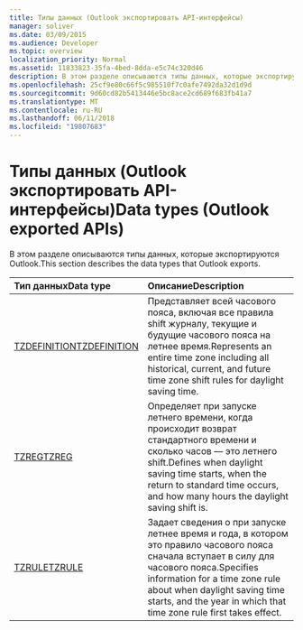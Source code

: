 ```yaml
---
title: Типы данных (Outlook экспортировать API-интерфейсы)
manager: soliver
ms.date: 03/09/2015
ms.audience: Developer
ms.topic: overview
localization_priority: Normal
ms.assetid: 11833823-35fa-4bed-8dda-e5c74c320d46
description: В этом разделе описываются типы данных, которые экспортируются Outlook.
ms.openlocfilehash: 25cf9e80c66f5c985510f7c0afe7492da32d1d9d
ms.sourcegitcommit: 9d60cd82b5413446e5bc8ace2cd689f683fb41a7
ms.translationtype: MT
ms.contentlocale: ru-RU
ms.lasthandoff: 06/11/2018
ms.locfileid: "19807683"
---
```

# <a name="data-types-outlook-exported-apis"></a><span data-ttu-id="8d93f-103">Типы данных (Outlook экспортировать API-интерфейсы)</span><span class="sxs-lookup"><span data-stu-id="8d93f-103">Data types (Outlook exported APIs)</span></span>

<span data-ttu-id="8d93f-104">В этом разделе описываются типы данных, которые экспортируются Outlook.</span><span class="sxs-lookup"><span data-stu-id="8d93f-104">This section describes the data types that Outlook exports.</span></span>
  
|<span data-ttu-id="8d93f-105">**Тип данных**</span><span class="sxs-lookup"><span data-stu-id="8d93f-105">**Data type**</span></span>|<span data-ttu-id="8d93f-106">**Описание**</span><span class="sxs-lookup"><span data-stu-id="8d93f-106">**Description**</span></span>|
|:-----|:-----|
|[<span data-ttu-id="8d93f-107">TZDEFINITION</span><span class="sxs-lookup"><span data-stu-id="8d93f-107">TZDEFINITION</span></span>](tzdefinition.md) <br/> |<span data-ttu-id="8d93f-108">Представляет всей часового пояса, включая все правила shift журналу, текущие и будущие часового пояса на летнее время.</span><span class="sxs-lookup"><span data-stu-id="8d93f-108">Represents an entire time zone including all historical, current, and future time zone shift rules for daylight saving time.</span></span>  <br/> |
|[<span data-ttu-id="8d93f-109">TZREG</span><span class="sxs-lookup"><span data-stu-id="8d93f-109">TZREG</span></span>](tzreg.md) <br/> |<span data-ttu-id="8d93f-110">Определяет при запуске летнего времени, когда происходит возврат стандартного времени и сколько часов — это летнего shift.</span><span class="sxs-lookup"><span data-stu-id="8d93f-110">Defines when daylight saving time starts, when the return to standard time occurs, and how many hours the daylight saving shift is.</span></span>  <br/> |
|[<span data-ttu-id="8d93f-111">TZRULE</span><span class="sxs-lookup"><span data-stu-id="8d93f-111">TZRULE</span></span>](tzrule.md) <br/> |<span data-ttu-id="8d93f-112">Задает сведения о при запуске летнее время и года, в котором это правило часового пояса сначала вступает в силу для часового пояса.</span><span class="sxs-lookup"><span data-stu-id="8d93f-112">Specifies information for a time zone rule about when daylight saving time starts, and the year in which that time zone rule first takes effect.</span></span>  <br/> |
   

